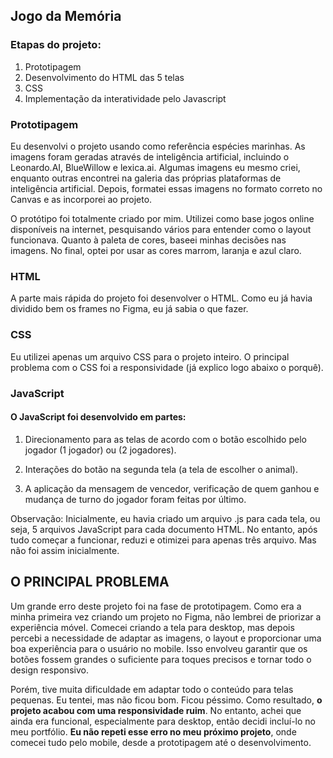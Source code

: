 ## Jogo da Memória

### Etapas do projeto:
1. Prototipagem
2. Desenvolvimento do HTML das 5 telas
3. CSS
4. Implementação da interatividade pelo Javascript

### Prototipagem
 Eu desenvolvi o projeto usando como referência espécies marinhas. As imagens foram geradas através de inteligência artificial, incluindo o Leonardo.AI, BlueWillow e lexica.ai. Algumas imagens eu mesmo criei, enquanto outras encontrei na galeria das próprias plataformas de inteligência artificial. Depois, formatei essas imagens no formato correto no Canvas e as incorporei ao projeto.

O protótipo foi totalmente criado por mim. Utilizei como base jogos online disponíveis na internet, pesquisando vários para entender como o layout funcionava. Quanto à paleta de cores, baseei minhas decisões nas imagens. No final, optei por usar as cores marrom, laranja e azul claro.

### HTML

A parte mais rápida do projeto foi desenvolver o HTML. Como eu já havia dividido bem os frames no Figma, eu já sabia o que fazer.

### CSS

Eu utilizei apenas um arquivo CSS para o projeto inteiro. O principal problema com o CSS foi a responsividade (já explico logo abaixo o porquê).

### JavaScript

#### O JavaScript foi desenvolvido em partes:

1. Direcionamento para as telas de acordo com o botão escolhido pelo jogador (1 jogador) ou (2 jogadores).

2. Interações do botão na segunda tela (a tela de escolher o animal).

3. A aplicação da mensagem de vencedor, verificação de quem ganhou e mudança de turno do jogador foram feitas por último.

Observação: Inicialmente, eu havia criado um arquivo .js para cada tela, ou seja, 5 arquivos JavaScript para cada documento HTML. No entanto, após tudo começar a funcionar, reduzi e otimizei para apenas três arquivo. Mas não foi assim inicialmente.

## O PRINCIPAL PROBLEMA


Um grande erro deste projeto foi na fase de prototipagem. Como era a minha primeira vez criando um projeto no Figma, não lembrei de priorizar a experiência móvel. Comecei criando a tela para desktop, mas depois percebi a necessidade de adaptar as imagens, o layout e proporcionar uma boa experiência para o usuário no mobile. Isso envolveu garantir que os botões fossem grandes o suficiente para toques precisos e tornar todo o design responsivo.

Porém, tive muita dificuldade em adaptar todo o conteúdo para telas pequenas. Eu tentei, mas não ficou bom. Ficou péssimo. Como resultado, **o projeto acabou com uma responsividade ruim**. No entanto, achei que ainda era funcional, especialmente para desktop, então decidi incluí-lo no meu portfólio. **Eu não repeti esse erro no meu próximo projeto**, onde comecei tudo pelo mobile, desde a prototipagem até o desenvolvimento.
